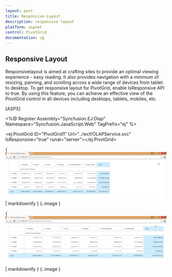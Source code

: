 ```yaml
---
layout: post
title: Responsive-Layout
description: responsive layout
platform: aspnet
control: PivotGrid
documentation: ug
---
```


## Responsive Layout

Responsivelayout is aimed at crafting sites to provide an optimal viewing experience - easy reading. It also provides navigation with a minimum of resizing, panning, and scrolling across a wide range of devices from tablet to desktop. To get responsive layout for PivotGrid, enable IsResponsive API to true. By using this feature, you can achieve an effective view of the PivotGrid control in all devices including desktops, tablets, mobiles, etc. 



[ASPX]

&lt;%@ Register Assembly="Syncfusion.EJ.Olap" Namespace="Syncfusion.JavaScript.Web" TagPrefix="ej" %&gt;



&lt;ej:PivotGrid ID="PivotGrid1" Url="../wcf/OLAPService.svc" IsResponsive="true" runat="server"&gt;&lt;/ej:PivotGrid&gt;





{ ![](Responsive-Layout_images/Responsive-Layout_img1.png) | markdownify }
{:.image }


{ ![](Responsive-Layout_images/Responsive-Layout_img2.png) | markdownify }
{:.image }



